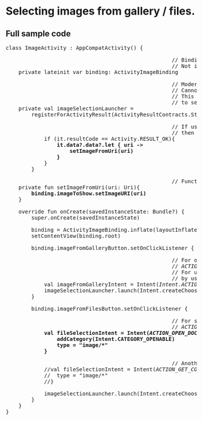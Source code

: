 # Selecting images from gallery / files.

## Full sample code
<pre>
class ImageActivity : AppCompatActivity() {

                                                    // Binding object to refer to xml.
                                                    // Not important.
    private lateinit var binding: ActivityImageBinding

                                                    // Modern alternative for onActivityResult().
                                                    // Cannot be lazy initialised.
                                                    // This is used to launch system file picker
                                                    // to select an image.
    private val imageSelectionLauncher =
        registerForActivityResult(ActivityResultContracts.StartActivityForResult()){

                                                    // If user selects an image, 
                                                    // then show it on Imageview.
            if (it.resultCode == Activity.RESULT_OK){
                <b>it.data?.data?.let { uri ->
                    setImageFromUri(uri)
                }</b>
            }
        }

                                                    // Function to show image on Imageview.
    private fun setImageFromUri(uri: Uri){
        <b>binding.imageToShow.setImageURI(uri)</b>
    }

    override fun onCreate(savedInstanceState: Bundle?) {
        super.onCreate(savedInstanceState)

        binding = ActivityImageBinding.inflate(layoutInflater)
        setContentView(binding.root)

        binding.imageFromGalleryButton.setOnClickListener {
        
                                                    // For opening gallery, use intent action
                                                    // <i>ACTION_PICK</i>
                                                    // For uri, no visible difference was seen
                                                    // by using MediaStore.Images.Media.INTERNAL_CONTENT_URI
            val imageFromGalleryIntent = Intent(<i>Intent.ACTION_PICK, MediaStore.Images.Media.EXTERNAL_CONTENT_URI</i>)
            imageSelectionLauncher.launch(Intent.createChooser(<i>imageFromGalleryIntent</i>, "Choose"))
        }
        
        binding.imageFromFilesButton.setOnClickListener {
        
                                                    // For selecting files, use intent action
                                                    // <i>ACTION_OPEN_DOCUMENT</i>
            <b>val fileSelectionIntent = Intent(<i>ACTION_OPEN_DOCUMENT</i>).apply {
                addCategory(Intent.CATEGORY_OPENABLE)
                type = "image/*"
            }</b>
            
                                                    // Another alternative is to use ACTION_GET_CONTENT
            //val fileSelectionIntent = Intent(<i>ACTION_GET_CONTENT</i>).apply {
            //  type = "image/*"
            //}
            
            imageSelectionLauncher.launch(Intent.createChooser(<i>fileSelectionIntent</i>, "Choose"))
        }
    }
}
</pre>
